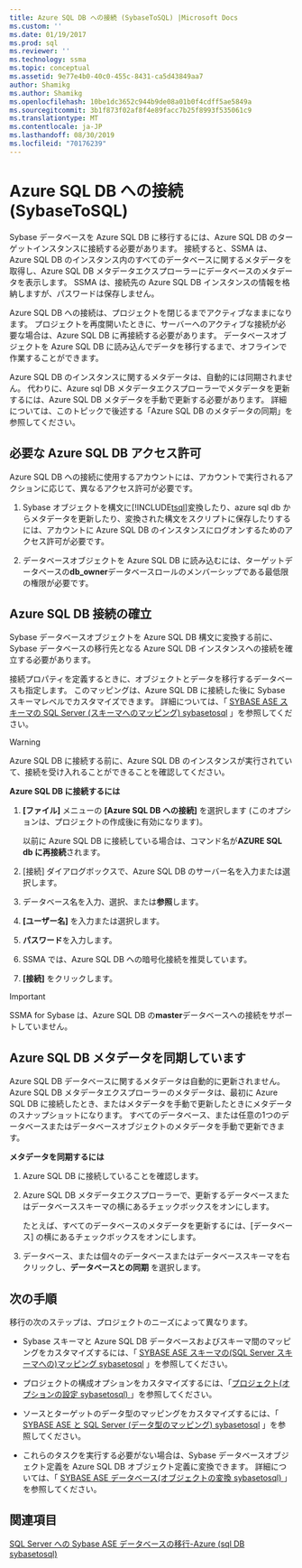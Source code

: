 ```yaml
---
title: Azure SQL DB への接続 (SybaseToSQL) |Microsoft Docs
ms.custom: ''
ms.date: 01/19/2017
ms.prod: sql
ms.reviewer: ''
ms.technology: ssma
ms.topic: conceptual
ms.assetid: 9e77e4b0-40c0-455c-8431-ca5d43849aa7
author: Shamikg
ms.author: Shamikg
ms.openlocfilehash: 10be1dc3652c944b9de08a01b0f4cdff5ae5849a
ms.sourcegitcommit: 3b1f873f02af8f4e89facc7b25f8993f535061c9
ms.translationtype: MT
ms.contentlocale: ja-JP
ms.lasthandoff: 08/30/2019
ms.locfileid: "70176239"
---
```

# <a name="connecting-to-azure-sql-db-sybasetosql"></a>Azure SQL DB への接続 (SybaseToSQL)
Sybase データベースを Azure SQL DB に移行するには、Azure SQL DB のターゲットインスタンスに接続する必要があります。 接続すると、SSMA は、Azure SQL DB のインスタンス内のすべてのデータベースに関するメタデータを取得し、Azure SQL DB メタデータエクスプローラーにデータベースのメタデータを表示します。 SSMA は、接続先の Azure SQL DB インスタンスの情報を格納しますが、パスワードは保存しません。  
  
Azure SQL DB への接続は、プロジェクトを閉じるまでアクティブなままになります。 プロジェクトを再度開いたときに、サーバーへのアクティブな接続が必要な場合は、Azure SQL DB に再接続する必要があります。 データベースオブジェクトを Azure SQL DB に読み込んでデータを移行するまで、オフラインで作業することができます。  
  
Azure SQL DB のインスタンスに関するメタデータは、自動的には同期されません。 代わりに、Azure sql DB メタデータエクスプローラーでメタデータを更新するには、Azure SQL DB メタデータを手動で更新する必要があります。 詳細については、このトピックで後述する「Azure SQL DB のメタデータの同期」を参照してください。  
  
## <a name="required-azure-sql-db-permissions"></a>必要な Azure SQL DB アクセス許可  
Azure SQL DB への接続に使用するアカウントには、アカウントで実行されるアクションに応じて、異なるアクセス許可が必要です。  
  
1.  Sybase オブジェクトを構文に[!INCLUDE[tsql](../../includes/tsql-md.md)]変換したり、azure sql db からメタデータを更新したり、変換された構文をスクリプトに保存したりするには、アカウントに Azure SQL DB のインスタンスにログオンするためのアクセス許可が必要です。  
  
2.  データベースオブジェクトを Azure SQL DB に読み込むには、ターゲットデータベースの**db_owner**データベースロールのメンバーシップである最低限の権限が必要です。  
  
## <a name="establishing-an-azure-sql-db-connection"></a>Azure SQL DB 接続の確立  
Sybase データベースオブジェクトを Azure SQL DB 構文に変換する前に、Sybase データベースの移行先となる Azure SQL DB インスタンスへの接続を確立する必要があります。  
  
接続プロパティを定義するときに、オブジェクトとデータを移行するデータベースも指定します。 このマッピングは、Azure SQL DB に接続した後に Sybase スキーマレベルでカスタマイズできます。 詳細については、「 [SYBASE ASE スキーマの SQL Server &#40;スキーマへのマッピング&#41; sybasetosql](../../ssma/sybase/mapping-sybase-ase-schemas-to-sql-server-schemas-sybasetosql.md) 」を参照してください。  
  
> [!WARNING]  
> Azure SQL DB に接続する前に、Azure SQL DB のインスタンスが実行されていて、接続を受け入れることができることを確認してください。  
  
**Azure SQL DB に接続するには**  
  
1.  **[ファイル]** メニューの **[Azure SQL DB への接続]** を選択します (このオプションは、プロジェクトの作成後に有効になります)。  
  
    以前に Azure SQL DB に接続している場合は、コマンド名が**AZURE SQL db に再接続**されます。  
  
2.  [接続] ダイアログボックスで、Azure SQL DB のサーバー名を入力または選択します。  
  
3.  データベース名を入力、選択、または**参照**します。  
  
4.  **[ユーザー名]** を入力または選択します。  
  
5.  **パスワード**を入力します。  
  
6.  SSMA では、Azure SQL DB への暗号化接続を推奨しています。  
  
7.  **[接続]** をクリックします。  
  
> [!IMPORTANT]  
> SSMA for Sybase は、Azure SQL DB の**master**データベースへの接続をサポートしていません。  
  
## <a name="synchronizing-azure-sql-db-metadata"></a>Azure SQL DB メタデータを同期しています  
Azure SQL DB データベースに関するメタデータは自動的に更新されません。 Azure SQL DB メタデータエクスプローラーのメタデータは、最初に Azure SQL DB に接続したとき、またはメタデータを手動で更新したときにメタデータのスナップショットになります。 すべてのデータベース、または任意の1つのデータベースまたはデータベースオブジェクトのメタデータを手動で更新できます。  
  
**メタデータを同期するには**  
  
1.  Azure SQL DB に接続していることを確認します。  
  
2.  Azure SQL DB メタデータエクスプローラーで、更新するデータベースまたはデータベーススキーマの横にあるチェックボックスをオンにします。  
  
    たとえば、すべてのデータベースのメタデータを更新するには、[データベース] の横にあるチェックボックスをオンにします。  
  
3.  データベース、または個々のデータベースまたはデータベーススキーマを右クリックし、**データベースとの同期** を選択します。  
  
## <a name="next-step"></a>次の手順  
移行の次のステップは、プロジェクトのニーズによって異なります。  
  
-   Sybase スキーマと Azure SQL DB データベースおよびスキーマ間のマッピングをカスタマイズするには、「 [SYBASE ASE スキーマの&#40;SQL Server スキーマへの&#41;マッピング sybasetosql](../../ssma/sybase/mapping-sybase-ase-schemas-to-sql-server-schemas-sybasetosql.md) 」を参照してください。  
  
-   プロジェクトの構成オプションをカスタマイズするには、「[プロジェクト&#40;オプションの設定 sybasetosql&#41; ](../../ssma/sybase/setting-project-options-sybasetosql.md) 」を参照してください。  
  
-   ソースとターゲットのデータ型のマッピングをカスタマイズするには、「 [SYBASE ASE と SQL Server &#40;データ型のマッピング&#41; sybasetosql](../../ssma/sybase/mapping-sybase-ase-and-sql-server-data-types-sybasetosql.md) 」を参照してください。  
  
-   これらのタスクを実行する必要がない場合は、Sybase データベースオブジェクト定義を Azure SQL DB オブジェクト定義に変換できます。 詳細については、「 [SYBASE ASE データベース&#40;オブジェクトの変換 sybasetosql&#41; ](../../ssma/sybase/converting-sybase-ase-database-objects-sybasetosql.md) 」を参照してください。  
  
## <a name="see-also"></a>関連項目  
[SQL Server への Sybase ASE データベースの移行-Azure &#40;sql DB sybasetosql&#41;](../../ssma/sybase/migrating-sybase-ase-databases-to-sql-server-azure-sql-db-sybasetosql.md)  
  
